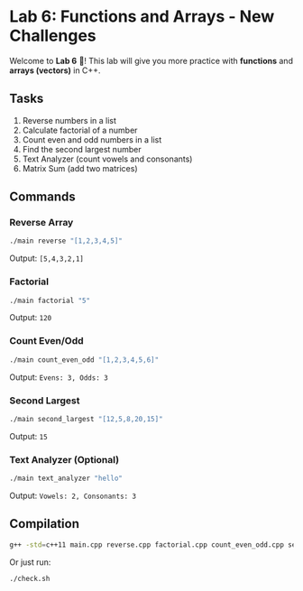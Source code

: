 # Lab 6: Functions and Arrays - New Challenges

Welcome to **Lab 6** 🚀! This lab will give you more practice with **functions** and **arrays (vectors)** in C++.

## Tasks

1. Reverse numbers in a list  
2. Calculate factorial of a number  
3. Count even and odd numbers in a list  
4. Find the second largest number
5. Text Analyzer (count vowels and consonants)
6. Matrix Sum (add two matrices)
 

## Commands

### Reverse Array
```bash
./main reverse "[1,2,3,4,5]"
```
Output: `[5,4,3,2,1]`

### Factorial
```bash
./main factorial "5"
```
Output: `120`

### Count Even/Odd
```bash
./main count_even_odd "[1,2,3,4,5,6]"
```
Output: `Evens: 3, Odds: 3`

### Second Largest
```bash
./main second_largest "[12,5,8,20,15]"
```
Output: `15`

### Text Analyzer (Optional)
```bash
./main text_analyzer "hello"
```
Output: `Vowels: 2, Consonants: 3`

## Compilation
```bash
g++ -std=c++11 main.cpp reverse.cpp factorial.cpp count_even_odd.cpp second_largest.cpp text_analyzer.cpp matrix_sum.cpp -o main
```

Or just run:
```bash
./check.sh
```
